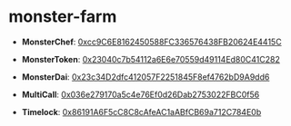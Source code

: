 # monster-farm

- **MonsterChef**: [0xcc9C6E8162450588FC336576438FB20624E4415C](https://testnet.bscscan.com/address/0xcc9C6E8162450588FC336576438FB20624E4415C)

- **MonsterToken**: [0x23040c7b54112a6E6e70559d49114Ed80C41C282](https://testnet.bscscan.com/address/0x23040c7b54112a6E6e70559d49114Ed80C41C282)

- **MonsterDai**: [0x23c34D2dfc412057F2251845F8ef4762bD9A9dd6](https://testnet.bscscan.com/address/0x23c34D2dfc412057F2251845F8ef4762bD9A9dd6)

- **MultiCall**: [0x036e279170a5c4e76Ef0d26Dab2753022FBC0f56](https://testnet.bscscan.com/address/0x036e279170a5c4e76Ef0d26Dab2753022FBC0f56)

- **Timelock**: [0x86191A6F5cC8C8cAfeAC1aABfCB69a712C784E0b](https://testnet.bscscan.com/address/0x86191A6F5cC8C8cAfeAC1aABfCB69a712C784E0b)
